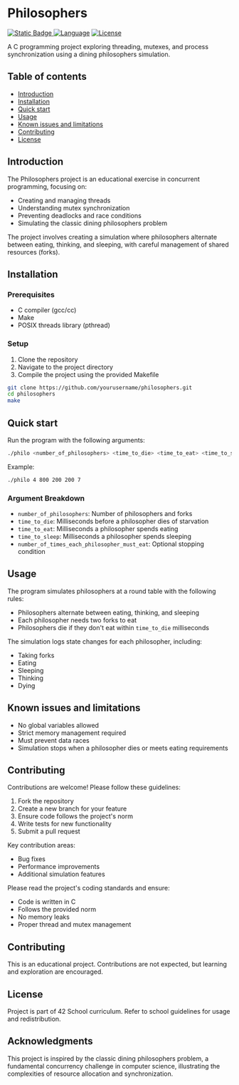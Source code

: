 # Philosophers

[![Static Badge](https://img.shields.io/badge/PASS-100%2F125-black?style=flat-square&logo=42&logoColor=FFFFFFF&logoSize=auto&labelColor=000000&color=green) ](https://file+.vscode-resource.vscode-cdn.net/home/someonecautious/Documents/project/42/42_PHILOSOPHER/)[![Language](https://img.shields.io/badge/Language-C-blue.svg?style=flat-square)](https://en.wikipedia.org/wiki/C_(programming_language)) [![License](https://img.shields.io/badge/License-42-blue.svg?style=flat-square)](https://www.42.fr/)

A C programming project exploring threading, mutexes, and process synchronization using a dining philosophers simulation.

## Table of contents

* [Introduction](#introduction)
* [Installation](#installation)
* [Quick start](#quick-start)
* [Usage](#usage)
* [Known issues and limitations](#known-issues-and-limitations)
* [Contributing](#contributing)
* [License](#license)

## Introduction

The Philosophers project is an educational exercise in concurrent programming, focusing on:

- Creating and managing threads
- Understanding mutex synchronization
- Preventing deadlocks and race conditions
- Simulating the classic dining philosophers problem

The project involves creating a simulation where philosophers alternate between eating, thinking, and sleeping, with careful management of shared resources (forks).

## Installation

### Prerequisites

- C compiler (gcc/cc)
- Make
- POSIX threads library (pthread)

### Setup

1. Clone the repository
2. Navigate to the project directory
3. Compile the project using the provided Makefile

```sh
git clone https://github.com/yourusername/philosophers.git
cd philosophers
make
```

## Quick start

Run the program with the following arguments:

```sh
./philo <number_of_philosophers> <time_to_die> <time_to_eat> <time_to_sleep> [number_of_times_each_philosopher_must_eat]
```

Example:

```sh
./philo 4 800 200 200 7
```

### Argument Breakdown

- `number_of_philosophers`: Number of philosophers and forks
- `time_to_die`: Milliseconds before a philosopher dies of starvation
- `time_to_eat`: Milliseconds a philosopher spends eating
- `time_to_sleep`: Milliseconds a philosopher spends sleeping
- `number_of_times_each_philosopher_must_eat`: Optional stopping condition

## Usage

The program simulates philosophers at a round table with the following rules:

- Philosophers alternate between eating, thinking, and sleeping
- Each philosopher needs two forks to eat
- Philosophers die if they don't eat within `time_to_die` milliseconds

The simulation logs state changes for each philosopher, including:

- Taking forks
- Eating
- Sleeping
- Thinking
- Dying

## Known issues and limitations

- No global variables allowed
- Strict memory management required
- Must prevent data races
- Simulation stops when a philosopher dies or meets eating requirements

## Contributing

Contributions are welcome! Please follow these guidelines:

1. Fork the repository
2. Create a new branch for your feature
3. Ensure code follows the project's norm
4. Write tests for new functionality
5. Submit a pull request

Key contribution areas:

- Bug fixes
- Performance improvements
- Additional simulation features

Please read the project's coding standards and ensure:

- Code is written in C
- Follows the provided norm
- No memory leaks
- Proper thread and mutex management

## Contributing

This is an educational project. Contributions are not expected, but learning and exploration are encouraged.

## License

Project is part of 42 School curriculum. Refer to school guidelines for usage and redistribution.

## Acknowledgments

This project is inspired by the classic dining philosophers problem, a fundamental concurrency challenge in computer science, illustrating the complexities of resource allocation and synchronization.
